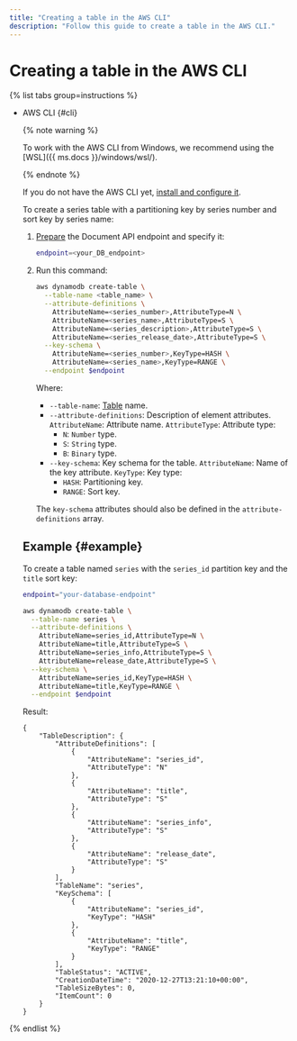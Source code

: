 ```yaml
---
title: "Creating a table in the AWS CLI"
description: "Follow this guide to create a table in the AWS CLI."
---
```


# Creating a table in the AWS CLI

{% list tabs group=instructions %}

- AWS CLI {#cli}

   {% note warning %}

   To work with the AWS CLI from Windows, we recommend using the [WSL]({{ ms.docs }}/windows/wsl/).

   {% endnote %}

   If you do not have the AWS CLI yet, [install and configure it](../../../../ydb/docapi/tools/aws-setup.md).

   To create a series table with a partitioning key by series number and sort key by series name:

   1. [Prepare](index.md#before-you-begin) the Document API endpoint and specify it:

      ```bash
      endpoint=<your_DB_endpoint>
      ```

   1. Run this command:

      ```bash
      aws dynamodb create-table \
        --table-name <table_name> \
        --attribute-definitions \
          AttributeName=<series_number>,AttributeType=N \
          AttributeName=<series_name>,AttributeType=S \
          AttributeName=<series_description>,AttributeType=S \
          AttributeName=<series_release_date>,AttributeType=S \
        --key-schema \
          AttributeName=<series_number>,KeyType=HASH \
          AttributeName=<series_name>,KeyType=RANGE \
        --endpoint $endpoint
      ```

      Where:

      * `--table-name`: [Table](../../../../ydb/concepts/dynamodb-tables.md) name.
      * `--attribute-definitions`: Description of element attributes. `AttributeName`: Attribute name. `AttributeType`: Attribute type:
         * `N`: `Number` type.
         * `S`: `String` type.
         * `B`: `Binary` type.
      * `--key-schema`: Key schema for the table. `AttributeName`: Name of the key attribute. `KeyType`: Key type:
         * `HASH`: Partitioning key.
         * `RANGE`: Sort key.

      The `key-schema` attributes should also be defined in the `attribute-definitions` array.

   ## Example {#example}

   To create a table named `series` with the `series_id` partition key and the `title` sort key:

   ```bash
   endpoint="your-database-endpoint"
   ```

   ```bash
   aws dynamodb create-table \
     --table-name series \
     --attribute-definitions \
       AttributeName=series_id,AttributeType=N \
       AttributeName=title,AttributeType=S \
       AttributeName=series_info,AttributeType=S \
       AttributeName=release_date,AttributeType=S \
     --key-schema \
       AttributeName=series_id,KeyType=HASH \
       AttributeName=title,KeyType=RANGE \
     --endpoint $endpoint
   ```

   Result:

   ```text
   {
       "TableDescription": {
           "AttributeDefinitions": [
               {
                   "AttributeName": "series_id",
                   "AttributeType": "N"
               },
               {
                   "AttributeName": "title",
                   "AttributeType": "S"
               },
               {
                   "AttributeName": "series_info",
                   "AttributeType": "S"
               },
               {
                   "AttributeName": "release_date",
                   "AttributeType": "S"
               }
           ],
           "TableName": "series",
           "KeySchema": [
               {
                   "AttributeName": "series_id",
                   "KeyType": "HASH"
               },
               {
                   "AttributeName": "title",
                   "KeyType": "RANGE"
               }
           ],
           "TableStatus": "ACTIVE",
           "CreationDateTime": "2020-12-27T13:21:10+00:00",
           "TableSizeBytes": 0,
           "ItemCount": 0
       }
   }
   ```

{% endlist %}
